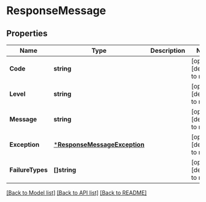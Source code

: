 # ResponseMessage

## Properties
Name | Type | Description | Notes
------------ | ------------- | ------------- | -------------
**Code** | **string** |  | [optional] [default to null]
**Level** | **string** |  | [optional] [default to null]
**Message** | **string** |  | [optional] [default to null]
**Exception** | [***ResponseMessageException**](ResponseMessage_exception.md) |  | [optional] [default to null]
**FailureTypes** | **[]string** |  | [optional] [default to null]

[[Back to Model list]](../README.md#documentation-for-models) [[Back to API list]](../README.md#documentation-for-api-endpoints) [[Back to README]](../README.md)

